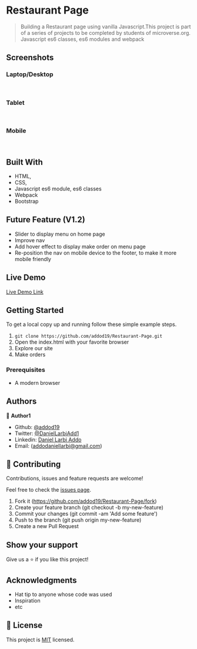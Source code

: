 # Restaurant Page 

> Building a Restaurant page using vanilla Javascript.This project is part of a series of projects to be completed by students of microverse.org. Javascript es6 classes, es6 modules and webpack



## Screenshots

### Laptop/Desktop
<img src='dist/images/ss1.PNG' alt="">
<img src='dist/images/ss2.PNG' alt="">
<img src='dist/images/sss.PNG' alt="">

### Tablet
<img src='dist/images/ss7.PNG' alt="">
<img src='dist/images/ss8.PNG' alt="">
<img src='dist/images/sss2.PNG' alt="">

### Mobile
<img src='dist/images/ss4.PNG' alt="">
<img src='dist/images/ss5.PNG' alt="">
<img src='dist/images/sss1.PNG' alt="">


## Built With

- HTML,
- CSS,
- Javascript es6 module, es6 classes
- Webpack
- Bootstrap

## Future Feature (V1.2)

- Slider to display menu on home page
- Improve nav
- Add hover effect to display make order on menu page
- Re-position the nav on mobile device to the footer, to make it more mobile friendly


## Live Demo

[Live Demo Link](https://addod19.github.io/Restaurant-Page/)


## Getting Started

To get a local copy up and running follow these simple example steps.

1. ``` git clone https://github.com/addod19/Restaurant-Page.git ```
2. Open the index.html with your favorite browser
3. Explore our site
4. Make orders

### Prerequisites

- A modern browser

## Authors

👤 **Author1**

- Github: [@addod19](https://github.com/addod19)
- Twitter: [@DanielLarbiAdd1](https://twitter.com/DanielLarbiAdd1)
- Linkedin: [Daniel Larbi Addo](https://linkedin.com/in/daniel-larbi-addo/)
- Email: (addodaniellarbi@gmail.com)


## 🤝 Contributing

Contributions, issues and feature requests are welcome!

Feel free to check the [issues page](https://github.com/addod19/Restaurant-Page/issues).


1. Fork it (https://github.com/addod19/Restaurant-Page/fork)
2. Create your feature branch (git checkout -b my-new-feature)
3. Commit your changes (git commit -am 'Add some feature')
4. Push to the branch (git push origin my-new-feature)
5. Create a new Pull Request

## Show your support

Give us a ⭐️ if you like this project!

## Acknowledgments

- Hat tip to anyone whose code was used
- Inspiration
- etc

## 📝 License

This project is [MIT](lic.url) licensed.
